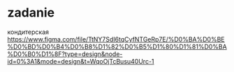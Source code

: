 # zadanie
кондитерская
https://www.figma.com/file/TtNY7SdI6tqCyfNTGeRp7E/%D0%BA%D0%BE%D0%BD%D0%B4%D0%B8%D1%82%D0%B5%D1%80%D1%81%D0%BA%D0%B0%D1%8F?type=design&node-id=0%3A1&mode=design&t=WqoOjTcBusu40Urc-1
